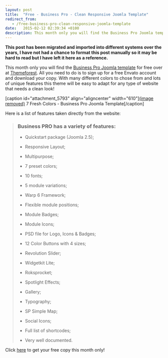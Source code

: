 ```yaml
---
layout: post
title:  "Free - Business Pro - Clean Responsive Joomla Template"
redirect_from:
   - /free-business-pro-clean-responsive-joomla-template
date:   2015-02-12 02:39:34 +0100
description: This month only you will find the Business Pro Joomla template for free over at...
---
```


**This post has been migrated and imported into different systems over the years, I have not had a chance to format this post manually so it may be hard to read but I have left it here as a reference.**

This month only you will find the [Business Pro Joomla template](http://anve.to/E8hpJ "Business Pro Joomla Template") for free over at [Themeforest](http://anve.to/s96f9 "Themeforest"). All you need to do is to sign up for a free Envato account and download your copy. With many different colors to chose from and lots of unique features this theme will be easy to adapt for any type of website that needs a clean look!  
  
 \[caption id="attachment\_5793" align="aligncenter" width="610"\][(image removed)](http://anve.to/E8hpJ "Business Pro Joomla Template") 7 Fresh Colors - Business Pro Joomla Template\[/caption\]  
  
 Here is a list of features taken directly from the website:

> ### Business PRO has a variety of features:
> 
>   
>   
>   
> - Quickstart package (Joomla 2.5);
>   
> - Responsive Layout;
>   
> - Multipurpose;
>   
> - 7 preset colors;
>   
> - 10 fonts;
>   
> - 5 module variations;
>   
> - Warp 6 Framework;
>   
> - Flexible module positions;
>   
> - Module Badges;
>   
> - Module Icons;
>   
> - PSD file for Logo, Icons & Badges;
>   
> - 12 Color Buttons with 4 sizes;
>   
> - Revolution Slider;
>   
> - Widgetkit Lite;
>   
> - Roksprocket;
>   
> - Spotlight Effects;
>   
> - Gallery;
>   
> - Typography;
>   
> - SP Simple Map;
>   
> - Social Icons;
>   
> - Full list of shortcodes;
>   
> - Very well documented.

  
 Click [here](http://anve.to/E8hpJ "Business Pro Joomla Template") to get your free copy this month only!